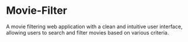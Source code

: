 # Movie-Filter
A movie filtering web application with a clean and intuitive user interface, allowing users to search and filter movies based on various criteria.
